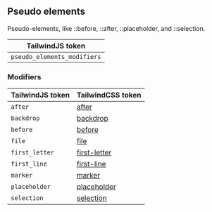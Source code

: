## Pseudo elements

Pseudo-elements, like ::before, ::after, ::placeholder, and ::selection.

| TailwindJS token |
| ----- |
| `pseudo_elements_modifiers` |


### Modifiers

| TailwindJS token | TailwindCSS token |
| ----- | ----- |
| `after` | [after](#https://tailwindcss.com/docs/hover-focus-and-other-states#before-and-after) |
| `backdrop` | [backdrop](#https://tailwindcss.com/docs/hover-focus-and-other-states#dialog-backdrops) |
| `before` | [before](#https://tailwindcss.com/docs/hover-focus-and-other-states#before-and-after) |
| `file` | [file](#https://tailwindcss.com/docs/hover-focus-and-other-states#file-input-buttons) |
| `first_letter` | [first-letter](#https://tailwindcss.com/docs/hover-focus-and-other-states#first-line-and-first-letter) |
| `first_line` | [first-line](#https://tailwindcss.com/docs/hover-focus-and-other-states#first-line-and-first-letter) |
| `marker` | [marker](#https://tailwindcss.com/docs/hover-focus-and-other-states#highlighted-text) |
| `placeholder` | [placeholder](#https://tailwindcss.com/docs/hover-focus-and-other-states#placeholder-text) |
| `selection` | [selection](#https://tailwindcss.com/docs/hover-focus-and-other-states#highlighted-text) |